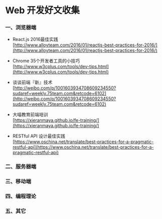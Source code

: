 # Web 开发好文收集

### 一、浏览器端
* React.js 2016最佳实践  
[http://www.alloyteam.com/2016/01/reactjs-best-practices-for-2016/](http://www.alloyteam.com/2016/01/reactjs-best-practices-for-2016/)

* Chrome 35个开发者工具的小技巧   
[http://www.w3cplus.com/tools/dev-tips.html](http://www.w3cplus.com/tools/dev-tips.html)


* 谈谈前端『新』技术   
[http://weibo.com/p/1001603934708609234550?sudaref=weekly.75team.com&retcode=6102](http://weibo.com/p/1001603934708609234550?sudaref=weekly.75team.com&retcode=6102)

* 大喵教育前端培训  
[https://xieranmaya.github.io/fe-training/](https://xieranmaya.github.io/fe-training/)

* RESTful API 设计最佳实践   
[https://www.oschina.net/translate/best-practices-for-a-pragmatic-restful-api](https://www.oschina.net/translate/best-practices-for-a-pragmatic-restful-api)


### 二、服务器端

### 三、移动端

### 四、编程理论

### 五、其它
